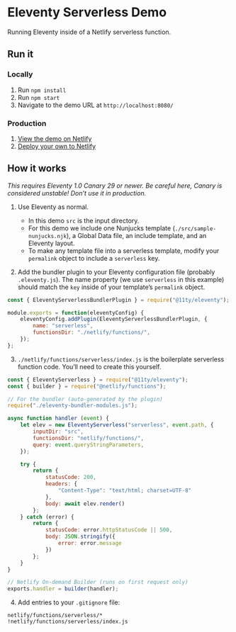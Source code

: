 # Eleventy Serverless Demo

Running Eleventy inside of a Netlify serverless function.

## Run it

### Locally

1. Run `npm install`
1. Run `npm start`
1. Navigate to the demo URL at `http://localhost:8080/`

### Production

1. [View the demo on Netlify](https://demo-eleventy-serverless.netlify.app)
1. [Deploy your own to Netlify](https://app.netlify.com/start/deploy?repository=https://github.com/11ty/demo-eleventy-serverless)

## How it works

_This requires Eleventy 1.0 Canary 29 or newer. Be careful here, Canary is considered unstable! Don’t use it in production._

1. Use Eleventy as normal.
	- In this demo `src` is the input directory.
	- For this demo we include one Nunjucks template (`./src/sample-nunjucks.njk`), a Global Data file, an include template, and an Eleventy layout.
	- To make any template file into a serverless template, modify your `permalink` object to include a `serverless` key.

2. Add the bundler plugin to your Eleventy configuration file (probably `.eleventy.js`). The name property (we use `serverless` in this example) should match the `key` inside of your template’s `permalink` object.

```js
const { EleventyServerlessBundlerPlugin } = require("@11ty/eleventy");

module.exports = function(eleventyConfig) {
	eleventyConfig.addPlugin(EleventyServerlessBundlerPlugin, {
		name: "serverless",
		functionsDir: "./netlify/functions/",
	});
};
```

3. `./netlify/functions/serverless/index.js` is the boilerplate serverless function code. You’ll need to create this yourself.

```js
const { EleventyServerless } = require("@11ty/eleventy");
const { builder } = require("@netlify/functions");

// For the bundler (auto-generated by the plugin)
require("./eleventy-bundler-modules.js");

async function handler (event) {
	let elev = new EleventyServerless("serverless", event.path, {
		inputDir: "src",
		functionsDir: "netlify/functions/",
		query: event.queryStringParameters,
	});

	try {
		return {
			statusCode: 200,
			headers: {
				"Content-Type": "text/html; charset=UTF-8"
			},
			body: await elev.render()
		};
	} catch (error) {
		return {
			statusCode: error.httpStatusCode || 500,
			body: JSON.stringify({
				error: error.message
			})
		};
	}
}

// Netlify On-demand Builder (runs on first request only)
exports.handler = builder(handler);
```

4. Add entries to your `.gitignore` file:

```
netlify/functions/serverless/*
!netlify/functions/serverless/index.js
```